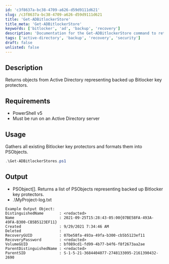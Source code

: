 ```yaml
---
id: 'c3f8637a-bc38-4709-a626-d59d9111d621'
slug: /c3f8637a-bc38-4709-a626-d59d9111d621
title: 'Get-ADBitlockerStore'
title_meta: 'Get-ADBitlockerStore'
keywords: ['bitlocker', 'ad', 'backup', 'recovery']
description: 'Documentation for the Get-ADBitlockerStore command to return objects from Active Directory representing backed up Bitlocker key protectors.'
tags: ['active-directory', 'backup', 'recovery', 'security']
draft: false
unlisted: false
---
```


## Description
Returns objects from Active Directory representing backed up Bitlocker key protectors.

## Requirements
- PowerShell v5
- Must be run on an Active Directory server

## Usage
Gathers all existing Bitlocker key protectors and formats them into PSObjects.

```powershell
.\Get-ADBitlockerStores.ps1
```

## Output
- PSObject[]. Returns a list of PSObjects representing backed up Bitlocker key protectors.
- .\MyProject-log.txt

```
Example Output Object:
DistinguishedName       : <redacted>
Name                    : 2021-09-25T15:28:43-05:00{07BE58FA-493A-49FA-B300-CB5B5123EF11}
Created                 : 9/29/2021 7:34:46 AM
Deleted                 :
RecoveryGUID            : 07be58fa-493a-49fa-b300-cb5b5123ef11
RecoveryPassword        : <redacted>
VolumeGUID              : bf089cd1-fd99-4b77-b4f6-f8f2673aa2ae
ParentDistinguishedName : <redacted>
ParentSID               : S-1-5-21-3684404077-2748133095-2161390432-2690
```

